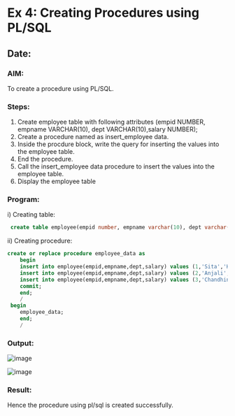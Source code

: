 # Ex 4: Creating Procedures using PL/SQL
## Date:
### AIM:
To create a procedure using PL/SQL.

### Steps:
1. Create employee table with following attributes (empid NUMBER, empname VARCHAR(10), dept VARCHAR(10),salary NUMBER);
2. Create a procedure named as insert_employee data.
3. Inside the procdure block, write the query for inserting the values into the employee table.
4. End the procedure.
5. Call the insert_employee data procedure to insert the values into the employee table.
6. Display the employee table

### Program:
i) Creating table:
```sql
 create table employee(empid number, empname varchar(10), dept varchar(10), salary number);
```
ii) Creating procedure:
```sql
create or replace procedure employee_data as
    begin
    insert into employee(empid,empname,dept,salary) values (1,'Sita','HR',70000);
    insert into employee(empid,empname,dept,salary) values (2,'Anjali','MD',95000);
    insert into employee(empid,empname,dept,salary) values (3,'Chandhini','Finance',80000);
    commit;
    end;
    /
 begin
    employee_data;
    end;
    /
```
### Output:
![image](https://github.com/DHARINIPV/Ex-No-4-Creating-Procedures-using-PL-SQL/assets/119400845/2c4fabb2-8426-496d-820d-1994cbd32f48)

![image](https://github.com/DHARINIPV/Ex-No-4-Creating-Procedures-using-PL-SQL/assets/119400845/bfacd48b-71d7-4409-a574-b48f11fbbace)

### Result:
Hence the procedure using pl/sql is created successfully.
